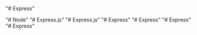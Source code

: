 "# Express" 

"# Node" 
"# Express.js" 
"# Express.js" 
"# Express" 
"# Express" 
"# Express" 
"# Express" 
